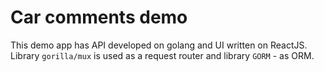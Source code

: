 # Car comments demo

This demo app has API developed on golang and UI written on ReactJS. Library `gorilla/mux` is used as a request router and library `GORM` - as ORM.  
